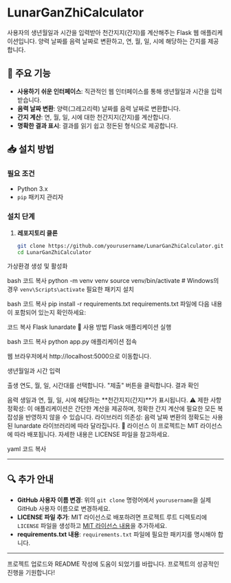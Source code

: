 # LunarGanZhiCalculator
사용자의 생년월일과 시간을 입력받아 천간지지(간지)를 계산해주는 Flask 웹 애플리케이션입니다. 양력 날짜를 음력 날짜로 변환하고, 연, 월, 일, 시에 해당하는 간지를 제공합니다.

## 🚀 주요 기능

- **사용하기 쉬운 인터페이스**: 직관적인 웹 인터페이스를 통해 생년월일과 시간을 입력받습니다.
- **음력 날짜 변환**: 양력(그레고리력) 날짜를 음력 날짜로 변환합니다.
- **간지 계산**: 연, 월, 일, 시에 대한 천간지지(간지)를 계산합니다.
- **명확한 결과 표시**: 결과를 읽기 쉽고 정돈된 형식으로 제공합니다.

## 📥 설치 방법

### 필요 조건

- Python 3.x
- `pip` 패키지 관리자

### 설치 단계

1. **레포지토리 클론**

   ```bash
   git clone https://github.com/yourusername/LunarGanZhiCalculator.git
   cd LunarGanZhiCalculator
가상환경 생성 및 활성화

bash
코드 복사
python -m venv venv
source venv/bin/activate   # Windows의 경우 `venv\Scripts\activate`
필요한 패키지 설치

bash
코드 복사
pip install -r requirements.txt
requirements.txt 파일에 다음 내용이 포함되어 있는지 확인하세요:

코드 복사
Flask
lunardate
📖 사용 방법
Flask 애플리케이션 실행

bash
코드 복사
python app.py
애플리케이션 접속

웹 브라우저에서 http://localhost:5000으로 이동합니다.

생년월일과 시간 입력

출생 연도, 월, 일, 시간대를 선택합니다.
"제출" 버튼을 클릭합니다.
결과 확인

음력 생일과 연, 월, 일, 시에 해당하는 **천간지지(간지)**가 표시됩니다.
⚠️ 제한 사항
정확성: 이 애플리케이션은 간단한 계산을 제공하며, 정확한 간지 계산에 필요한 모든 복잡성을 반영하지 않을 수 있습니다.
라이브러리 의존성: 음력 날짜 변환의 정확도는 사용된 lunardate 라이브러리에 따라 달라집니다.
📄 라이선스
이 프로젝트는 MIT 라이선스에 따라 배포됩니다. 자세한 내용은 LICENSE 파일을 참고하세요.

yaml
코드 복사

---

## 🔍 **추가 안내**

- **GitHub 사용자 이름 변경**: 위의 `git clone` 명령어에서 `yourusername`을 실제 GitHub 사용자 이름으로 변경하세요.
- **LICENSE 파일 추가**: MIT 라이선스로 배포하려면 프로젝트 루트 디렉토리에 `LICENSE` 파일을 생성하고 [MIT 라이선스 내용](https://opensource.org/licenses/MIT)을 추가하세요.
- **requirements.txt 내용**: `requirements.txt` 파일에 필요한 패키지를 명시해야 합니다.

---

프로젝트 업로드와 README 작성에 도움이 되었기를 바랍니다. 프로젝트의 성공적인 진행을 기원합니다!
